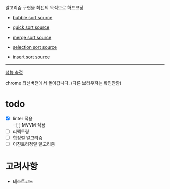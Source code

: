 알고리즘 구현을 최선의 목적으로 하드코딩

* [bubble sort source](https://github.com/vomvoru/js-sort-algorithm/blob/master/src/bubbleSort.js)

* [quick sort source](https://github.com/vomvoru/js-sort-algorithm/blob/master/src/quickSort.js)

* [merge sort source](https://github.com/vomvoru/js-sort-algorithm/blob/master/src/mergeSort.js)

* [selection sort source](https://github.com/vomvoru/js-sort-algorithm/blob/master/src/selectionSort.js)

* [insert sort source](https://github.com/vomvoru/js-sort-algorithm/blob/master/src/insertSort.js)

---

[성능 측정](https://vomvoru.github.io/js-sort-algorithm/)

chrome 최신버전에서 돌아갑니다. (다른 브라우저는 확인안함)

# todo
- [x] linter 적용  
~~- [ ] MVVM 적용~~  
- [ ] 리펙토링  
- [ ] 힙정렬 알고리즘
- [ ] 이진트리정렬 알고리즘

# 고려사항
- 테스트코드
